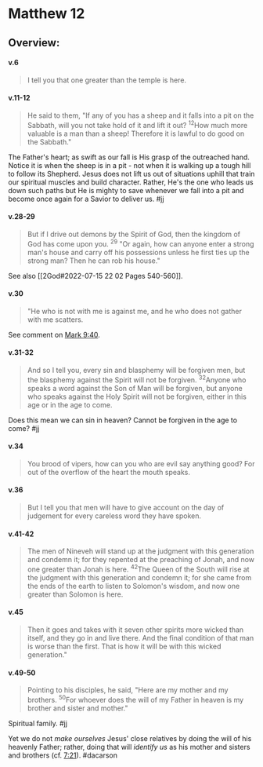 # Matthew 12

## Overview:



#### v.6
>I tell you that one greater than the temple is here.

#### v.11-12
>He said to them, "If any of you has a sheep and it falls into a pit on the Sabbath, will you not take hold of it and lift it out? <sup>12</sup>How much more valuable is a man than a sheep! Therefore it is lawful to do good on the Sabbath."

The Father's heart; as swift as our fall is His grasp of the outreached hand. Notice it is when the sheep is in a pit - not when it is walking up a tough hill to follow its Shepherd. Jesus does not lift us out of situations uphill that train our spiritual muscles and build character. Rather, He's the one who leads us down such paths but He is mighty to save whenever we fall into a pit and become once again for a Savior to deliver us.
#jj 

#### v.28-29
>But if I drive out demons by the Spirit of God, then the kingdom of God has come upon you. <sup>29</sup> "Or again, how can anyone enter a strong man's house and carry off his possessions unless he first ties up the strong man? Then he can rob his house."

See also [[2God#2022-07-15 22 02 Pages 540-560]].

#### v.30
>"He who is not with me is against me, and he who does not gather with me scatters.

See comment on [Mark 9:40](Mark9#v.40).

#### v.31-32
>And so I tell you, every sin and blasphemy will be forgiven men, but the blasphemy against the Spirit will not be forgiven. <sup>32</sup>Anyone who speaks a word against the Son of Man will be forgiven, but anyone who speaks against the Holy Spirit will not be forgiven, either in this age or in the age to come.

Does this mean we can sin in heaven? Cannot be forgiven in the age to come?
#jj 

#### v.34
>You brood of vipers, how can you who are evil say anything good? For out of the overflow of the heart the mouth speaks.

#### v.36
>But I tell you that men will have to give account on the day of judgement for every careless word they have spoken.

#### v.41-42
>The men of Nineveh will stand up at the judgment with this generation and condemn it; for they repented at the preaching of Jonah, and now one greater than Jonah is here. <sup>42</sup>The Queen of the South will rise at the judgment with this generation and condemn it; for she came from the ends of the earth to listen to Solomon's wisdom, and now one greater than Solomon is here.

#### v.45
>Then it goes and takes with it seven other spirits more wicked than itself, and they go in and live there. And the final condition of that man is worse than the first. That is how it  will be with this wicked generation."

#### v.49-50
>Pointing to his disciples, he said, "Here are my mother and my brothers. <sup>50</sup>For whoever does the will of my Father in heaven is my brother and sister and mother."

Spiritual family.
#jj 

Yet we do not *make ourselves* Jesus' close relatives by doing the will of his heavenly Father; rather, doing that will *identify us* as his mother and sisters and brothers (cf. [7:21](Matthew7#v.21)).
#dacarson 

